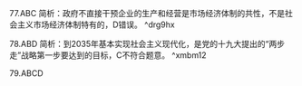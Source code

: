 77.ABC
简析：政府不直接干预企业的生产和经营是市场经济体制的共性，不是社会主义市场经济体制特有的，D错误。 ^drg9hx

78.ABD
简析：到2035年基本实现社会主义现代化，是党的十九大提出的“两步走”战略第一步要达到的目标，C不符合题意。 ^xmbm12

79.ABCD